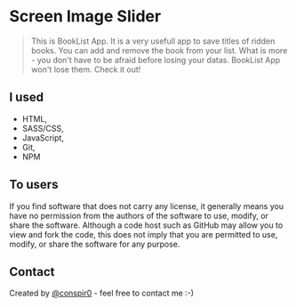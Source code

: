 # Screen Image Slider
>This is BookList App. It is a very usefull app to save titles of ridden books. You can add and remove the book from your list. What is more - you don't have to be afraid before losing your datas. BookList App won't lose them. Check it out!

## I used
* HTML,
* SASS/CSS,
* JavaScript,
* Git,
* NPM

## To users
If you find software that does not carry any license, it generally means you have no permission from the authors of the software to use, modify, or share the software. Although a code host such as GitHub may allow you to view and fork the code, this does not imply that you are permitted to use, modify, or share the software for any purpose.

## Contact
Created by [@conspir0](https://www.linkedin.com/in/mateuszmichalczyk/) - feel free to contact me :-)
